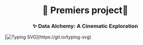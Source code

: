 <h1 align="center">🚀 Premiers project🚀</h1>
<h3 align="center">✨ Data Alchemy: A Cinematic Exploration</h3>

[![Typing SVG](https://readme-typing-svg.herokuapp.com?color=%2336BCF7&lines=print('Film+Magic!'))](https://git.io/typing-svg)

